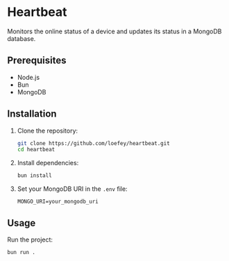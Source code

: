# Heartbeat

Monitors the online status of a device and updates its status in a MongoDB database.

## Prerequisites

- Node.js
- Bun
- MongoDB

## Installation

1. Clone the repository:

   ```sh
   git clone https://github.com/loefey/heartbeat.git
   cd heartbeat
   ```

2. Install dependencies:

   ```sh
   bun install
   ```

3. Set your MongoDB URI in the `.env` file:
   ```env
   MONGO_URI=your_mongodb_uri
   ```

## Usage

Run the project:

```sh
bun run .
```

